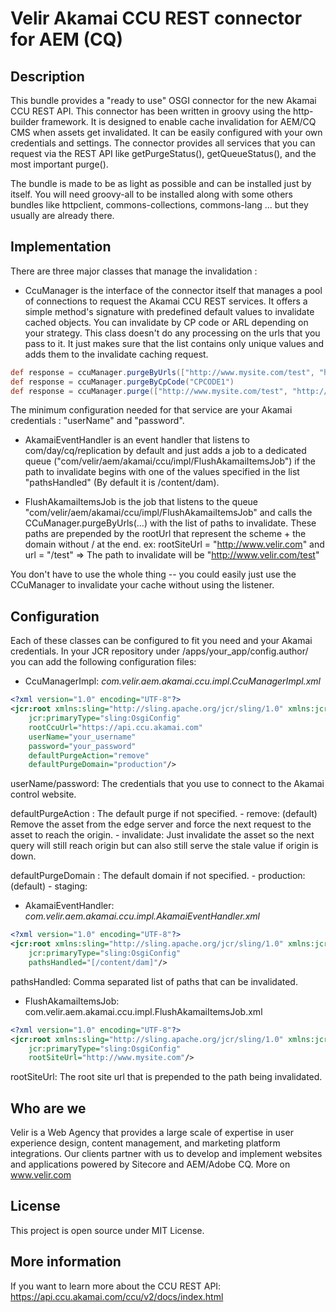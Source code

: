 # Velir Akamai CCU REST connector for AEM (CQ)

## Description

This bundle provides a "ready to use" OSGI connector for the new Akamai CCU REST API. This connector has been written in groovy using the http-builder framework.
It is designed to enable cache invalidation for AEM/CQ CMS when assets get invalidated. It can be easily configured with your own credentials
and settings. The connector provides all services that you can request via the REST API like getPurgeStatus(), getQueueStatus(), and the most important purge().

The bundle is made to be as light as possible and can be installed just by itself. You will need groovy-all to be installed along with some others bundles like
httpclient, commons-collections, commons-lang ... but they usually are already there.

## Implementation

There are three major classes that manage the invalidation :

- CcuManager is the interface of the connector itself that manages a pool of connections to request the Akamai CCU REST services. It offers a simple method's signature with predefined default values
to invalidate cached objects. You can invalidate by CP code or ARL depending on your strategy. This class doesn't do any processing on the urls that you pass to it. It just makes
sure that the list contains only unique values and adds them to the invalidate caching request.

```groovy
def response = ccuManager.purgeByUrls(["http://www.mysite.com/test", "http://www.mysite.com/test2"])
def response = ccuManager.purgeByCpCode("CPCODE1")
def response = ccuManager.purge(["http://www.mysite.com/test", "http://www.mysite.com/test2"], PurgeType.ARL, PurgeAction.REMOVE, PurgeDomain.PRODUCTION)
```

The minimum configuration needed for that service are your Akamai credentials : "userName" and "password".

- AkamaiEventHandler is an event handler that listens to com/day/cq/replication by default and just adds a job to a dedicated queue ("com/velir/aem/akamai/ccu/impl/FlushAkamaiItemsJob")
if the path to invalidate begins with one of the values specified in the list "pathsHandled" (By default it is /content/dam).

- FlushAkamaiItemsJob is the job that listens to the queue "com/velir/aem/akamai/ccu/impl/FlushAkamaiItemsJob" and calls the CCuManager.purgeByUrls(...) with the list of paths to
invalidate. These paths are prepended by the rootUrl that represent the scheme + the domain without / at the end.
ex: rootSiteUrl = "http://www.velir.com" and url = "/test" => The path to invalidate will be "http://www.velir.com/test"

You don't have to use the whole thing -- you could easily just use the CCuManager to invalidate your cache without using the listener.

## Configuration

Each of these classes can be configured to fit you need and your Akamai credentials. In your JCR repository under /apps/your_app/config.author/ you can add the following configuration files:

- CcuManagerImpl: *com.velir.aem.akamai.ccu.impl.CcuManagerImpl.xml*

```xml
<?xml version="1.0" encoding="UTF-8"?>
<jcr:root xmlns:sling="http://sling.apache.org/jcr/sling/1.0" xmlns:jcr="http://www.jcp.org/jcr/1.0"
    jcr:primaryType="sling:OsgiConfig"
    rootCcuUrl="https://api.ccu.akamai.com"
	userName="your_username"
	password="your_password"
	defaultPurgeAction="remove"
	defaultPurgeDomain="production"/>
```
userName/password: The credentials that you use to connect to the Akamai control website.

defaultPurgeAction : The default purge if not specified.
    - remove: (default) Remove the asset from the edge server and force the next request to the asset to reach the origin.
    - invalidate: Just invalidate the asset so the next query will still reach origin but can also still serve the stale value if origin is down.

defaultPurgeDomain : The default domain if not specified.
    - production: (default)
    - staging:

- AkamaiEventHandler: *com.velir.aem.akamai.ccu.impl.AkamaiEventHandler.xml*

```xml
<?xml version="1.0" encoding="UTF-8"?>
<jcr:root xmlns:sling="http://sling.apache.org/jcr/sling/1.0" xmlns:jcr="http://www.jcp.org/jcr/1.0"
    jcr:primaryType="sling:OsgiConfig"
	pathsHandled="[/content/dam]"/>
```

pathsHandled: Comma separated list of paths that can be invalidated.

- FlushAkamaiItemsJob: com.velir.aem.akamai.ccu.impl.FlushAkamaiItemsJob.xml

```xml
<?xml version="1.0" encoding="UTF-8"?>
<jcr:root xmlns:sling="http://sling.apache.org/jcr/sling/1.0" xmlns:jcr="http://www.jcp.org/jcr/1.0"
    jcr:primaryType="sling:OsgiConfig"
    rootSiteUrl="http://www.mysite.com"/>
```

rootSiteUrl: The root site url that is prepended to the path being invalidated.

## Who are we

Velir is a Web Agency that provides a large scale of expertise in user experience design, content management, and marketing platform integrations. Our clients partner with us
to develop and implement websites and applications powered by Sitecore and AEM/Adobe CQ. More on www.velir.com

## License

This project is open source under MIT License.

## More information

If you want to learn more about the CCU REST API: https://api.ccu.akamai.com/ccu/v2/docs/index.html
